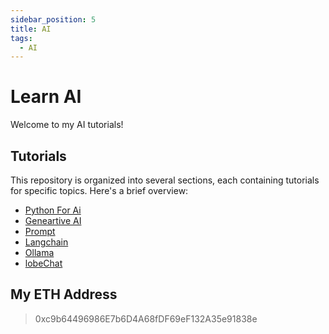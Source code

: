 ```yaml
---
sidebar_position: 5
title: AI
tags:
  - AI
---
```


# Learn AI

Welcome to my AI tutorials!

## Tutorials

This repository is organized into several sections, each containing tutorials for specific topics. Here's a brief overview:

* [Python For Ai](./python-for-ai.md)
* [Geneartive AI](./generative-ai.md)
* [Prompt](./prompt.md)
* [Langchain](./langchain.md)
* [Ollama](./ollama.md)
* [lobeChat](./lobe-chat.md)

## My ETH Address

> 0xc9b64496986E7b6D4A68fDF69eF132A35e91838e

